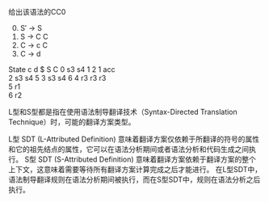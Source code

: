 给出该语法的CC0 


0. S′	→	S
1. S	→	C C
2. C	→	c C
3. C	→	d


State	c	d	$	S	C
0	s3	s4		1	2
1			acc		
2	s3	s4			5
3	s3	s4			6
4	r3	r3	r3		
5			r1		
6			r2		


L型和S型都是指在使用语法制导翻译技术（Syntax-Directed Translation Technique）时，可能的翻译方案类型。

L型 SDT (L-Attributed Definition) 意味着翻译方案仅依赖于所翻译的符号的属性和它的祖先结点的属性，它可以在语法分析期间或者语法分析和代码生成之间执行。
S型 SDT (S-Attributed Definition) 意味着翻译方案依赖于翻译方案的整个上下文，这意味着需要等待所有翻译方案计算完成之后才能进行。
在L型SDT中，语法制导翻译规则在语法分析期间被执行，而在S型SDT中，规则在语法分析之后执行。